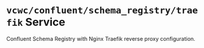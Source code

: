 # `vcwc/confluent/schema_registry/traefik` Service

Confluent Schema Registry with Nginx Traefik reverse proxy configuration.
